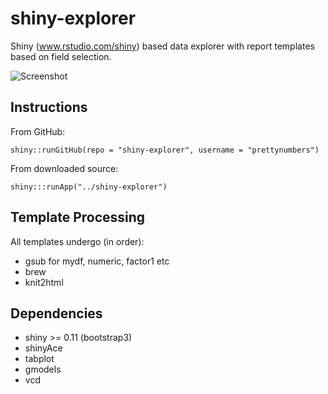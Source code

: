 shiny-explorer
==============

Shiny (www.rstudio.com/shiny) based data explorer with report templates based on field selection.

![Screenshot](screenshots.jpg)

## Instructions

From GitHub:

```
shiny::runGitHub(repo = "shiny-explorer", username = "prettynumbers")
```

From downloaded source:

```
shiny:::runApp("../shiny-explorer")
```

## Template Processing

All templates undergo (in order):
* gsub for mydf, numeric, factor1 etc
* brew
* knit2html

## Dependencies

* shiny >= 0.11 (bootstrap3)
* shinyAce
* tabplot
* gmodels
* vcd